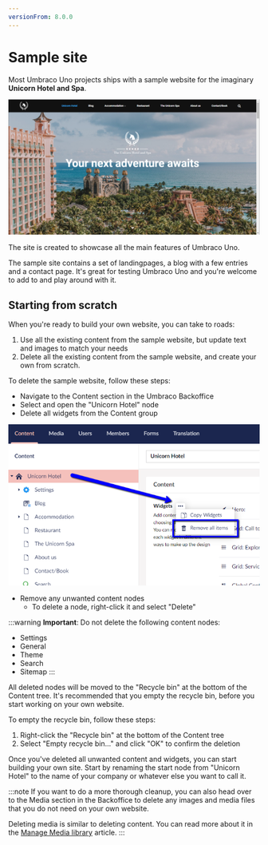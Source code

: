 ```yaml
---
versionFrom: 8.0.0
---
```


# Sample site

Most Umbraco Uno projects ships with a sample website for the imaginary **Unicorn Hotel and Spa**.

![Frontpage of the Unicorn Hotel sample site](images/unicorn-hotel-and-spa.png)

The site is created to showcase all the main features of Umbraco Uno.

The sample site contains a set of landingpages, a blog with a few entries and a contact page. It's great for testing Umbraco Uno and you're welcome to add to and play around with it.

## Starting from scratch

When you're ready to build your own website, you can take to roads:

1. Use all the existing content from the sample website, but update text and images to match your needs
2. Delete all the existing content from the sample website, and create your own from scratch.

To delete the sample website, follow these steps:

* Navigate to the Content section in the Umbraco Backoffice
* Select and open the "Unicorn Hotel" node
* Delete all widgets from the Content group

![Where to click in order to delete all widgets from the Unicorn Hotel node](images/Delete-all-widgets.png)

* Remove any unwanted content nodes
  * To delete a node, right-click it and select "Delete"

:::warning
**Important**: Do not delete the following content nodes:

* Settings
* General
* Theme
* Search
* Sitemap
:::

All deleted nodes will be moved to the "Recycle bin" at the bottom of the Content tree. It's recommended that you empty the recycle bin, before you start working on your own website.

To empty the recycle bin, follow these steps:

1. Right-click the "Recycle bin" at the bottom of the Content tree
2. Select "Empty recycle bin..." and click "OK" to confirm the deletion

Once you've deleted all unwanted content and widgets, you can start building your own site. Start by renaming the start node from "Unicorn Hotel" to the name of your company or whatever else you want to call it.

:::note
If you want to do a more thorough cleanup, you can also head over to the Media section in the Backoffice to delete any images and media files that you do not need on your own website.

Deleting media is similar to deleting content. You can read more about it in the [Manage Media library](../../Creating-Content/Manage-Media-library) article.
:::
